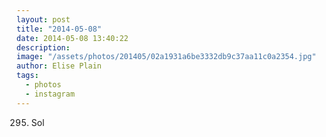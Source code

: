 ```yaml
---
layout: post
title: "2014-05-08"
date: 2014-05-08 13:40:22
description: 
image: "/assets/photos/201405/02a1931a6be3332db9c37aa11c0a2354.jpg"
author: Elise Plain
tags: 
  - photos
  - instagram
---
```


295. Sol
<p></p>
